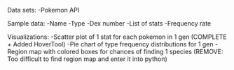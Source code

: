 Data sets:
-Pokemon API

Sample data:
-Name
-Type
-Dex number
-List of stats
-Frequency rate

Visualizations:
-Scatter plot of 1 stat for each pokemon in 1 gen (COMPLETE + Added HoverTool)
-Pie chart of type frequency distributions for 1 gen
-Region map with colored boxes for chances of finding 1 species (REMOVE: Too difficult to find region map and enter it into python)